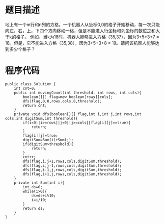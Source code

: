 # 题目描述
地上有一个m行和n列的方格。一个机器人从坐标0,0的格子开始移动，每一次只能向左，右，上，下四个方向移动一格，但是不能进入行坐标和列坐标的数位之和大于k的格子。 例如，当k为18时，机器人能够进入方格（35,37），因为3+5+3+7 = 18。但是，它不能进入方格（35,38），因为3+5+3+8 = 19。请问该机器人能够达到多少个格子？

# 程序代码
```
public class Solution {
    int cnt=0;
    public int movingCount(int threshold, int rows, int cols){
        boolean[][] flag=new boolean[rows][cols];
        dfs(flag,0,0,rows,cols,0,threshold);
        return cnt;
    }
    private void dfs(boolean[][] flag,int i,int j,int rows,int cols,int digitSum,int threshold){
        if(i<0||i>=rows||j<0||j>=cols||flag[i][j]==true){
            return;
        }
        flag[i][j]=true;
        digitSum=Sum(i)+Sum(j);
        if(digitSum>threshold){
            return;
        }
        cnt++;
        dfs(flag,i,j+1,rows,cols,digitSum,threshold);
        dfs(flag,i,j-1,rows,cols,digitSum,threshold);
        dfs(flag,i-1,j,rows,cols,digitSum,threshold);
        dfs(flag,i+1,j,rows,cols,digitSum,threshold);
    }
    private int Sum(int i){
        int ds=0;
        while(i>0){
            ds=ds+i%10;
            i=i/10;
        }
        return ds;
    }
}
```

